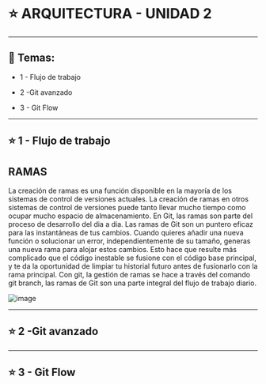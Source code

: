 # :star: ARQUITECTURA - UNIDAD 2

---

## :book: Temas:

- 1 - Flujo de trabajo

- 2 -Git avanzado

- 3 - Git Flow

---

## :star: 1 - Flujo de trabajo

## RAMAS

La creación de ramas es una función disponible en la mayoría de los sistemas de control de versiones actuales. La creación de ramas en otros sistemas de control de versiones puede tanto llevar mucho tiempo como ocupar mucho espacio de almacenamiento. En Git, las ramas son parte del proceso de desarrollo del dia a dia. Las ramas de Git son un puntero eficaz para las instantáneas de tus cambios. Cuando quieres añadir una nueva función o solucionar un error, independientemente de su tamaño, generas una nueva rama para alojar estos cambios. Esto hace que resulte más complicado que el código inestable se fusione con el código base principal, y te da la oportunidad de limpiar tu historial futuro antes de fusionarlo con la rama principal. Con git, la gestión de ramas se hace a través del comando git branch, las ramas de Git son una parte integral del flujo de trabajo diario.



![image](https://github.com/eugenia1984/react-varios-cursos/assets/72580574/6dbb0d90-afa3-4b68-aeea-e2143e804696)


---

## :star: 2 -Git avanzado

---

## :star: 3 - Git Flow
